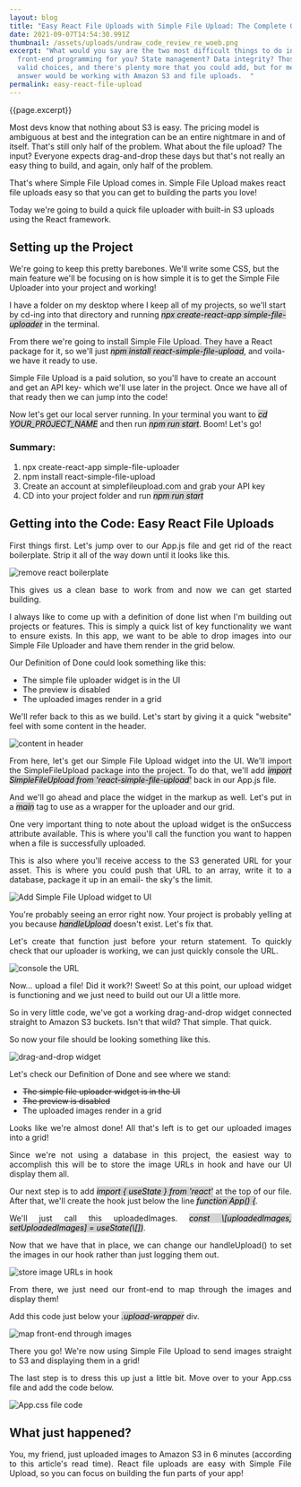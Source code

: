 ```yaml
---
layout: blog
title: "Easy React File Uploads with Simple File Upload: The Complete Guide "
date: 2021-09-07T14:54:30.991Z
thumbnail: /assets/uploads/undraw_code_review_re_woeb.png
excerpt: "What would you say are the two most difficult things to do in
  front-end programming for you? State management? Data integrity? Those are
  valid choices, and there's plenty more that you could add, but for me -- the
  answer would be working with Amazon S3 and file uploads.  "
permalink: easy-react-file-upload
---
```

{{page.excerpt}}

Most devs know that nothing about S3 is easy. The pricing model is ambiguous at best and the integration can be an entire nightmare in and of itself. That's still only half of the problem. What about the file upload? The input? Everyone expects drag-and-drop these days but that's not really an easy thing to build, and again, only half of the problem.

That's where Simple File Upload comes in. Simple File Upload makes react file uploads easy so that you can get to building the parts you love!

Today we're going to build a quick file uploader with built-in S3 uploads using the React framework.

## Setting up the Project

We're going to keep this pretty barebones. We'll write some CSS, but the main feature we'll be focusing on is how simple it is to get the Simple File Uploader into your project and working!

I have a folder on my desktop where I keep all of my projects, so we'll start by cd-ing into that directory and running <i><mark style="background-color: lightgrey">npx create-react-app simple-file-uploader</mark></i> in the terminal.

From there we're going to install Simple File Upload. They have a React package for it, so we'll just <i><mark style="background-color: lightgrey">npm install react-simple-file-upload</mark></i>, and voila- we have it ready to use.

Simple File Upload is a paid solution, so you'll have to create an account and get an API key- which we'll use later in the project. Once we have all of that ready then we can jump into the code!

Now let's get our local server running. In your terminal you want to <i><mark style="background-color: lightgrey">cd YOUR_PROJECT_NAME</mark></i> and then run <i><mark style="background-color: lightgrey">npm run start</mark></i>. Boom! Let's go!

### Summary:

1. npx create-react-app simple-file-uploader
2. npm install react-simple-file-upload
3. Create an account at simplefileupload.com and grab your API key
4. CD into your project folder and run <i><mark style="background-color: lightgrey">npm run start</mark></i>

## Getting into the Code: Easy React File Uploads

<p align="justify">First things first. Let's jump over to our App.js file and get rid of the react boilerplate. Strip it all of the way down until it looks like this.</p>

![remove react boilerplate](/assets/uploads/react_one.png)

<p align="justify">This gives us a clean base to work from and now we can get started building.</p>

<p align="justify">I always like to come up with a definition of done list when I'm building out projects or features. This is simply a quick list of key functionality we want to ensure exists. In this app, we want to be able to drop images into our Simple File Uploader and have them render in the grid below.</p>

Our Definition of Done could look something like this:

* The simple file uploader widget is in the UI
* The preview is disabled
* The uploaded images render in a grid

<p align="justify">We'll refer back to this as we build. Let's start by giving it a quick "website" feel with some content in the header.</p>

![content in header](/assets/uploads/react_two.png)

<p align="justify">From here, let's get our Simple File Upload widget into the UI. We'll import the SimpleFileUpload package into the project. To do that, we'll add <i><mark style="background-color: lightgrey">import SimpleFileUpload from 'react-simple-file-upload'</mark></i> back in our App.js file.</p>

<p align="justify">And we'll go ahead and place the widget in the markup as well. Let's put in a <i><mark style="background-color: lightgrey">main</mark></i> tag to use as a wrapper for the uploader and our grid.</p>

<p align="justify">One very important thing to note about the upload widget is the onSuccess attribute available. This is where you'll call the function you want to happen when a file is successfully uploaded.</p>

<p align="justify">This is also where you'll receive access to the S3 generated URL for your asset. This is where you could push that URL to an array, write it to a database, package it up in an email- the sky's the limit.</p>

![Add Simple File Upload widget to UI](/assets/uploads/react_three.png)

<p align="justify">You're probably seeing an error right now. Your project is probably yelling at you because <i><mark style="background-color: lightgrey">handleUpload</mark></i> doesn't exist. Let's fix that.</p>

<p align="justify">Let's create that function just before your return statement. To quickly check that our uploader is working, we can just quickly console the URL.</p>

![console the URL](/assets/uploads/react_four.png)

<p align="justify">Now… upload a file! Did it work?! Sweet! So at this point, our upload widget is functioning and we just need to build out our UI a little more.</p>

<p align="justify">So in very little code, we've got a working drag-and-drop widget connected straight to Amazon S3 buckets. Isn't that wild? That simple. That quick.</p>

<p align="justify">So now your file should be looking something like this.</p>

![drag-and-drop widget](/assets/uploads/react_five.png)

Let's check our Definition of Done and see where we stand:

* ~~The simple file uploader widget is in the UI~~
* ~~The preview is disabled~~
* The uploaded images render in a grid

<p align="justify">Looks like we're almost done! All that's left is to get our uploaded images into a grid!</p>

<p align="justify">Since we're not using a database in this project, the easiest way to accomplish this will be to store the image URLs in hook and have our UI display them all.</p>

<p align="justify">Our next step is to add <i><mark style="background-color: lightgrey">import { useState } from 'react'</mark></i> at the top of our file. After that, we'll create the hook just below the line <i><mark style="background-color: lightgrey">function App() {</mark></i>.</p>

<p align="justify">We'll just call this uploadedImages. <i><mark style="background-color: lightgrey">const \[uploadedImages, setUploadedImages] = useState(\[])</mark></i>.</p>

<p align="justify">Now that we have that in place, we can change our handleUpload() to set the images in our hook rather than just logging them out.</p>

![store image URLs in hook](/assets/uploads/react_six.png)

<p align="justify">From there, we just need our front-end to map through the images and display them!</p>

<p align="justify">Add this code just below your <i><mark style="background-color: lightgrey">.upload-wrapper</mark></i> div.</p>

![map front-end through images](/assets/uploads/react_seven.png)

<p align="justify">There you go! We're now using Simple File Upload to send images straight to S3 and displaying them in a grid!</p>

<p align="justify">The last step is to dress this up just a little bit. Move over to your App.css file and add the code below.</p>

![App.css file code](/assets/uploads/react_eight.png)

## What just happened?

<p align="justify">You, my friend, just uploaded images to Amazon S3 in 6 minutes (according to this article's read time). React file uploads are easy with Simple File Upload, so you can focus on building the fun parts of your app!</p>